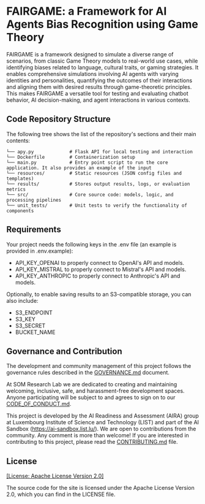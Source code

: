 # FAIRGAME: a Framework for AI Agents Bias Recognition using Game Theory

FAIRGAME is a framework designed to simulate a diverse range of scenarios, from classic Game Theory models to real-world use cases, while identifying biases related to language, cultural traits, or gaming strategies. It enables comprehensive simulations involving AI agents with varying identities and personalities, quantifying the outcomes of their interactions and aligning them with desired results through game-theoretic principles. This makes FAIRGAME a versatile tool for testing and evaluating chatbot behavior, AI decision-making, and agent interactions in various contexts.

## Code Repository Structure

The following tree shows the list of the repository's sections and their main contents:

```
└── apy.py             # Flask API for local testing and interaction
└── Dockerfile         # Containerization setup
└── main.py            # Entry point script to run the core application. It also provides an example of the input
└── resources/         # Static resources (JSON config files and templates)
└── results/           # Stores output results, logs, or evaluation metrics
└── src/               # Core source code: models, logic, and processing pipelines
└── unit_tests/        # Unit tests to verify the functionality of components
```

## Requirements

Your project needs the following keys in the .env file (an example is provided in .env.example):

- API_KEY_OPENAI to properly connect to OpenAI's API and models.
- API_KEY_MISTRAL to properly connect to Mistral's API and models.
- API_KEY_ANTHROPIC to properly connect to Anthropic's API and models.

Optionally, to enable saving results to an S3-compatible storage, you can also include:
- S3_ENDPOINT
- S3_KEY
- S3_SECRET
- BUCKET_NAME

## Governance and Contribution

The development and community management of this project follows the governance rules described in the [GOVERNANCE.md](GOVERNANCE.md) document.

At SOM Research Lab we are dedicated to creating and maintaining welcoming, inclusive, safe, and harassment-free development spaces. Anyone participating will be subject to and agrees to sign on to our [CODE_OF_CONDUCT.md](CODE_OF_CONDUCT.md).

This project is developed by the AI Readiness and Assessment (AIRA) group at Luxembourg Institute of Science and Technology (LIST) and part of the AI Sandbox (https://ai-sandbox.list.lu/). 
We are open to contributions from the community. Any comment is more than welcome! If you are interested in contributing to this project, please read the [CONTRIBUTING.md](CONTRIBUTING.md) file.


## License

[[License: Apache License Version 2.0]](http://www.apache.org/licenses/)

The source code for the site is licensed under the Apache License Version 2.0, which you can find in the LICENSE file.